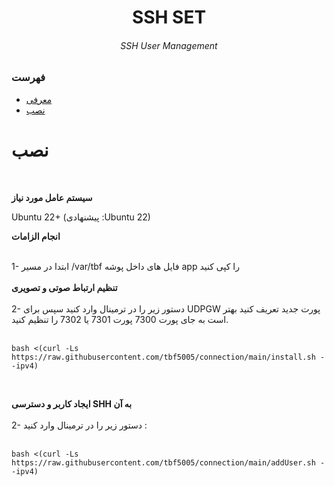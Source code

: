 <h1 align="center"/>SSH SET</h1>
<h6 align="center"> SSH User Management<h6>
<p align="center">


### فهرست
- [معرفی](#معرفی)<br>
- [نصب](#نصب) <br>
 
# نصب

<br>

**سیستم عامل مورد نیاز**
<br>

Ubuntu 22+ (پیشنهادی :Ubuntu 22)<br>

**انجام الزامات**
<br><br>

1- ابتدا در مسیر /var/tbf فایل های داخل پوشه app را کپی کنید
<br><br>
**تنظیم ارتباط صوتی و تصویری**
<br><br>
2- دستور زیر را در ترمینال وارد کنید سپس برای UDPGW پورت جدید تعریف کنید بهتر است به جای پورت 7300 پورت 7301 یا 7302 را تنظیم کنید.
<br><br>


```
bash <(curl -Ls https://raw.githubusercontent.com/tbf5005/connection/main/install.sh --ipv4)
```
<br>

**ایجاد کاربر و دسترسی SHH به آن**
<br><br>
2- دستور زیر را در ترمینال وارد کنید :
<br><br>


```
bash <(curl -Ls https://raw.githubusercontent.com/tbf5005/connection/main/addUser.sh --ipv4)
```
<br>
